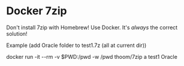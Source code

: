Docker 7zip
===========

Don't install 7zip with Homebrew! Use Docker. It's _always_ the correct solution!

Example (add Oracle folder to test1.7z (all at current dir))

docker run -it --rm -v $PWD:/pwd -w /pwd thoom/7zip a test1 Oracle
